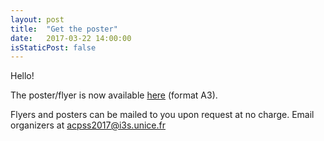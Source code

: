 ```yaml
---
layout: post
title:  "Get the poster"
date:   2017-03-22 14:00:00
isStaticPost: false
---
```


Hello!

The poster/flyer is now available [here](../img/posts/posterA3-ACPSS2017.pdf) (format A3).

Flyers and posters can be mailed to you upon request at no charge.
Email organizers at [acpss2017@i3s.unice.fr](mailto:acpss2017@i3s.unice.fr)
